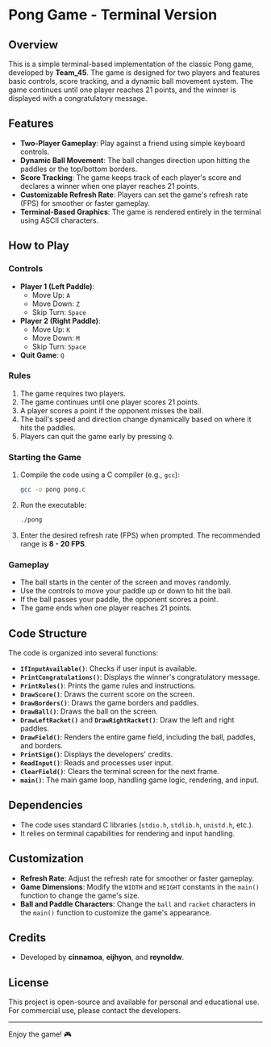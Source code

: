 # Pong Game - Terminal Version

## Overview

This is a simple terminal-based implementation of the classic Pong game, developed by **Team_45**. The game is designed for two players and features basic controls, score tracking, and a dynamic ball movement system. The game continues until one player reaches 21 points, and the winner is displayed with a congratulatory message.

## Features

- **Two-Player Gameplay**: Play against a friend using simple keyboard controls.
- **Dynamic Ball Movement**: The ball changes direction upon hitting the paddles or the top/bottom borders.
- **Score Tracking**: The game keeps track of each player's score and declares a winner when one player reaches 21 points.
- **Customizable Refresh Rate**: Players can set the game's refresh rate (FPS) for smoother or faster gameplay.
- **Terminal-Based Graphics**: The game is rendered entirely in the terminal using ASCII characters.

## How to Play

### Controls

- **Player 1 (Left Paddle)**:
  - Move Up: `A`
  - Move Down: `Z`
  - Skip Turn: `Space`
- **Player 2 (Right Paddle)**:
  - Move Up: `K`
  - Move Down: `M`
  - Skip Turn: `Space`
- **Quit Game**: `Q`

### Rules

1. The game requires two players.
2. The game continues until one player scores 21 points.
3. A player scores a point if the opponent misses the ball.
4. The ball's speed and direction change dynamically based on where it hits the paddles.
5. Players can quit the game early by pressing `Q`.

### Starting the Game

1. Compile the code using a C compiler (e.g., `gcc`):
   ```bash
   gcc -o pong pong.c
   ```
2. Run the executable:
   ```bash
   ./pong
   ```
3. Enter the desired refresh rate (FPS) when prompted. The recommended range is **8 - 20 FPS**.

### Gameplay

- The ball starts in the center of the screen and moves randomly.
- Use the controls to move your paddle up or down to hit the ball.
- If the ball passes your paddle, the opponent scores a point.
- The game ends when one player reaches 21 points.

## Code Structure

The code is organized into several functions:

- **`IfInputAvailable()`**: Checks if user input is available.
- **`PrintCongratulations()`**: Displays the winner's congratulatory message.
- **`PrintRules()`**: Prints the game rules and instructions.
- **`DrawScore()`**: Draws the current score on the screen.
- **`DrawBorders()`**: Draws the game borders and paddles.
- **`DrawBall()`**: Draws the ball on the screen.
- **`DrawLeftRacket()`** and **`DrawRightRacket()`**: Draw the left and right paddles.
- **`DrawField()`**: Renders the entire game field, including the ball, paddles, and borders.
- **`PrintSign()`**: Displays the developers' credits.
- **`ReadInput()`**: Reads and processes user input.
- **`ClearField()`**: Clears the terminal screen for the next frame.
- **`main()`**: The main game loop, handling game logic, rendering, and input.

## Dependencies

- The code uses standard C libraries (`stdio.h`, `stdlib.h`, `unistd.h`, etc.).
- It relies on terminal capabilities for rendering and input handling.

## Customization

- **Refresh Rate**: Adjust the refresh rate for smoother or faster gameplay.
- **Game Dimensions**: Modify the `WIDTH` and `HEIGHT` constants in the `main()` function to change the game's size.
- **Ball and Paddle Characters**: Change the `ball` and `racket` characters in the `main()` function to customize the game's appearance.

## Credits

- Developed by **cinnamoa**, **eijhyon**, and **reynoldw**.

## License

This project is open-source and available for personal and educational use. For commercial use, please contact the developers.

---

Enjoy the game! 🎮
